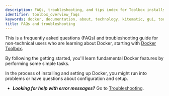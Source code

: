 ```yaml
---
description: FAQs, troubleshooting, and tips index for Toolbox installs
identifier: toolbox_overview_faqs
keywords: docker, documentation, about, technology, kitematic, gui, toolbox
title: FAQs and troubleshooting
---
```


This is a frequently asked questions (FAQs) and troubleshooting guide for non-technical users who are learning about Docker, starting with [Docker Toolbox](https://www.docker.com/products/docker-toolbox).

By following the getting started, you'll learn fundamental Docker features by performing some simple tasks.

In the process of installing and setting up Docker, you might run into problems or have questions about configuration and setup.

* _**Looking for help with error messages?**_ Go to  [Troubleshooting](troubleshoot.md).

&nbsp;
